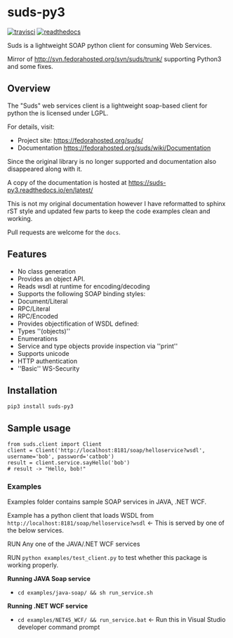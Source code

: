 suds-py3
========
[![travisci](https://travis-ci.org/cackharot/suds-py3.svg?branch=master)](https://travis-ci.org/cackharot/suds-py3.svg?branch=master)
[![readthedocs](https://readthedocs.org/projects/suds-py3/badge/?version=latest)](https://readthedocs.org/projects/suds-py3/badge/?version=latest)

Suds is a lightweight SOAP python client for consuming Web Services.

Mirror of http://svn.fedorahosted.org/svn/suds/trunk/ supporting Python3 and some fixes.

## Overview

The "Suds" web services client is a lightweight soap-based client for python the is licensed under LGPL.

For details, visit:
  * Project site: https://fedorahosted.org/suds/
  * Documentation https://fedorahosted.org/suds/wiki/Documentation

Since the original library is no longer supported and documentation also disappeared along with it.

A copy of the documentation is hosted at https://suds-py3.readthedocs.io/en/latest/

This is not my original documentation however I have reformatted to sphinx rST style
and updated few parts to keep the code examples clean and working.

Pull requests are welcome for the `docs`.

## Features
* No class generation
* Provides an object API.
* Reads wsdl at runtime for encoding/decoding
* Supports the following SOAP binding styles:
* Document/Literal
* RPC/Literal
* RPC/Encoded
* Provides objectification of WSDL defined:
* Types ''(objects)''
* Enumerations
* Service and type objects provide inspection via ''print''
* Supports unicode
* HTTP authentication
* ''Basic'' WS-Security

## Installation
```
pip3 install suds-py3
```

## Sample usage
```
from suds.client import Client
client = Client('http://localhost:8181/soap/helloservice?wsdl', username='bob', password='catbob')
result = client.service.sayHello('bob')
# result -> "Hello, bob!"
```

### Examples
Examples folder contains sample SOAP services in JAVA, .NET WCF.

Example has a python client that loads WSDL from `http://localhost:8181/soap/helloservice?wsdl` <- This is served by one of the below services.

RUN Any one of the JAVA/.NET WCF services

RUN `python examples/test_client.py` to test whether this package is working properly.

**Running JAVA Soap service**
* `cd examples/java-soap/ && sh run_service.sh`

**Running .NET WCF service**
* `cd examples/NET45_WCF/ && run_service.bat` <- Run this in Visual Studio developer command prompt
